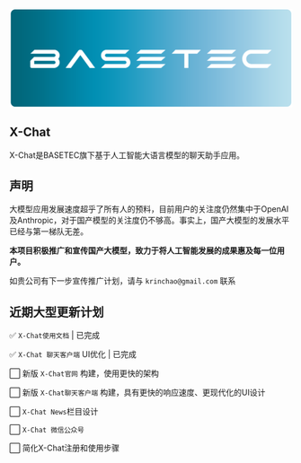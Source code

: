 ![BASETEC 徽标](/images/basetec_cir.png)
## X-Chat

X-Chat是BASETEC旗下基于人工智能大语言模型的聊天助手应用。

## 声明

大模型应用发展速度超乎了所有人的预料，目前用户的关注度仍然集中于OpenAI及Anthropic，对于国产模型的关注度仍不够高。事实上，国产大模型的发展水平已经与第一梯队无差。

**本项目积极推广和宣传国产大模型，致力于将人工智能发展的成果惠及每一位用户。**

如贵公司有下一步宣传推广计划，请与 `krinchao@gmail.com` 联系


## 近期大型更新计划

✅ `X-Chat使用文档` | 已完成 <Badge type="tip" text="2024-05-10" vertical="top" />

✅ `X-Chat 聊天客户端` UI优化 | 已完成 <Badge type="tip" text="2024-05-11" vertical="top" />

⬜ 新版 `X-Chat官网` 构建，使用更快的架构

⬜ 新版 `X-Chat聊天客户端` 构建，具有更快的响应速度、更现代化的UI设计

⬜ `X-Chat News`栏目设计

⬜ `X-Chat 微信公众号`

⬜ 简化X-Chat注册和使用步骤




